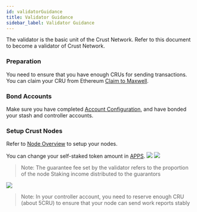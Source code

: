 ```yaml
---
id: validatorGuidance
title: Validator Guidance
sidebar_label: Validator Guidance
---
```


The validator is the basic unit of the Crust Network. Refer to this document to become a validator of Crust Network.

### Preparation

You need to ensure that you have enough CRUs for sending transactions. You can claim your CRU from Ethereum [Claim to Maxwell](claims.md).

### Bond Accounts
Make sure you have completed [Account Configuration](new-bond.md), and have bonded your stash and controller accounts.

### Setup Crust Nodes

Refer to [Node Overview](node-overview.md) to setup your nodes.

You can change your self-staked token amount in [APPS](apps.crust.network). 
![](https://crust-data.oss-cn-shanghai.aliyuncs.com/wiki/mining/bondmore.png)
![](https://crust-data.oss-cn-shanghai.aliyuncs.com/wiki/mining/unbond.png)

> Note: The guarantee fee set by the validator refers to the proportion of the node Staking income distributed to the guarantors

![](https://crust-data.oss-cn-shanghai.aliyuncs.com/wiki/mining/guaranteefee_ch.png)

> Note: In your controller account, you need to reserve enough CRU (about 5CRU) to ensure that your node can send work reports stably
